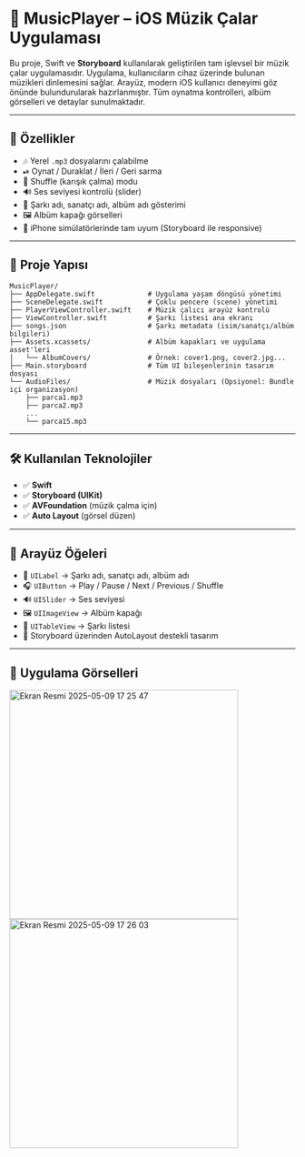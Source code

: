 # 🎵 MusicPlayer – iOS Müzik Çalar Uygulaması

Bu proje, Swift ve **Storyboard** kullanılarak geliştirilen tam işlevsel bir müzik çalar uygulamasıdır. Uygulama, kullanıcıların cihaz üzerinde bulunan müzikleri dinlemesini sağlar. Arayüz, modern iOS kullanıcı deneyimi göz önünde bulundurularak hazırlanmıştır. Tüm oynatma kontrolleri, albüm görselleri ve detaylar sunulmaktadır.

---

## 🧠 Özellikler

- 🎶 Yerel `.mp3` dosyalarını çalabilme  
- ⏯ Oynat / Duraklat / İleri / Geri sarma  
- 🔁 Shuffle (karışık çalma) modu  
- 🔊 Ses seviyesi kontrolü (slider)  
- 🎵 Şarkı adı, sanatçı adı, albüm adı gösterimi  
- 🖼 Albüm kapağı görselleri  
- 📱 iPhone simülatörlerinde tam uyum (Storyboard ile responsive)

---

## 📂 Proje Yapısı


```
MusicPlayer/
├── AppDelegate.swift             # Uygulama yaşam döngüsü yönetimi
├── SceneDelegate.swift           # Çoklu pencere (scene) yönetimi
├── PlayerViewController.swift    # Müzik çalıcı arayüz kontrolü
├── ViewController.swift          # Şarkı listesi ana ekranı
├── songs.json                    # Şarkı metadata (isim/sanatçı/albüm bilgileri)
├── Assets.xcassets/              # Albüm kapakları ve uygulama asset'leri
│   └── AlbumCovers/              # Örnek: cover1.png, cover2.jpg...
├── Main.storyboard               # Tüm UI bileşenlerinin tasarım dosyası
└── AudioFiles/                   # Müzik dosyaları (Opsiyonel: Bundle içi organizasyon)
    ├── parca1.mp3
    ├── parca2.mp3
    ...
    └── parca15.mp3
```

---

## 🛠 Kullanılan Teknolojiler

- ✅ **Swift**
- ✅ **Storyboard (UIKit)**
- ✅ **AVFoundation** (müzik çalma için)
- ✅ **Auto Layout** (görsel düzen)


---

## 🎨 Arayüz Öğeleri

- 🎵 `UILabel` → Şarkı adı, sanatçı adı, albüm adı
- 🎧 `UIButton` → Play / Pause / Next / Previous / Shuffle
- 🔊 `UISlider` → Ses seviyesi
- 🖼 `UIImageView` → Albüm kapağı
- 📍 `UITableView` → Şarkı listesi
- 🧱 Storyboard üzerinden AutoLayout destekli tasarım

---

## 📱 Uygulama Görselleri

<img width="403" alt="Ekran Resmi 2025-05-09 17 25 47" src="https://github.com/user-attachments/assets/39343158-8b38-4ce3-96b7-936178b3d7ab" />
<img width="403" alt="Ekran Resmi 2025-05-09 17 26 03" src="https://github.com/user-attachments/assets/8008a984-fec9-421c-a345-0d869e301465" />




